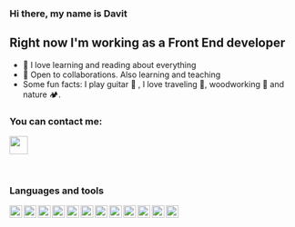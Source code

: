 ### Hi there, my name is Davit

## Right now I'm working as a Front End developer
- 📘 I love learning and reading about everything
- 🌱 Open to collaborations. Also learning and teaching
- Some fun facts: I play guitar 🎸  , I love traveling 🎒, woodworking 🌳 and nature 🏕.

### You can contact me:
<a href="https://www.linkedin.com/in/david-boo"><img height="32" width="32" src="https://cdn.simpleicons.org/linkedin/_/eee" /></a>

<br>

### Languages and tools
<img align="left" height="22" width="22" src="https://cdn.simpleicons.org/visualstudiocode/">
<img align="left" height="22" width="22" src="https://cdn.simpleicons.org/html5/">
<img align="left" height="22" width="22" src="https://cdn.simpleicons.org/css3/">
<img align="left" height="22" width="22" src="https://cdn.simpleicons.org/javascript/">
<img align="left" height="22" width="22" src="https://cdn.simpleicons.org/react/">
<img align="left" height="22" width="22" src="https://cdn.simpleicons.org/node.js/">
<img align="left" height="22" width="22" src="https://cdn.simpleicons.org/express/_/eee">
<img align="left" height="22" width="22" src="https://cdn.simpleicons.org/wordpress/">
<img align="left" height="22" width="22" src="https://cdn.simpleicons.org/bootstrap/">
<img align="left" height="22" width="22" src="https://cdn.simpleicons.org/php/">
<img align="left" height="22" width="22" src="https://cdn.simpleicons.org/git/">
<img align="left" height="22" width="22" src="https://cdn.simpleicons.org/github/_/eee">